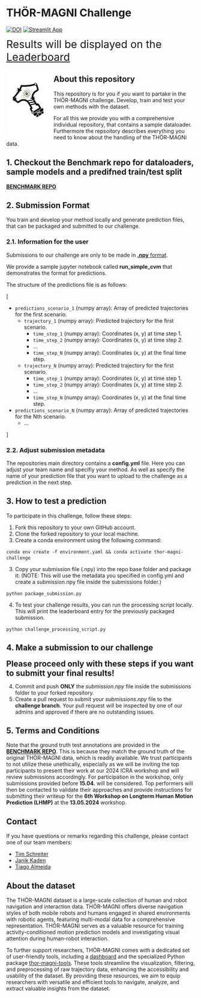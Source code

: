 # THÖR-MAGNI Challenge 
[![DOI](https://zenodo.org/badge/DOI/10.5281/zenodo.10407222.svg)](https://zenodo.org/doi/10.5281/zenodo.10407222)
[![Streamlit App](https://static.streamlit.io/badges/streamlit_badge_black_white.svg)](https://magni-dash.streamlit.app)

<span style="font-size:2em;">Results will be displayed on the [Leaderboard](https://schrtim.github.io/lhmp-thor-magni-challenge/leaderboard/leaderboard.html)</span>

<img src="assets/Logo.svg" align="left" width=25% height=25%>

## About this repository

This repository is for you if you want to partake in the THÖR-MAGNI challenge.
Develop, train and test your own methods with the dataset.

For all this we provide you with a comprehensive individual repository, that
contains a sample dataloader. Furthermore the repsoitory describes everything you need to know about the handling of the THÖR-MAGNi data.

## 1. Checkout the Benchmark repo for dataloaders, sample models and a predifned train/test split

[**BENCHMARK REPO**](https://github.com/tmralmeida/lhmp-thor-magni-challenge-extras)

## 2. Submission Format

You train and develop your method locally and generate prediction files, that can be packaged and submitted to our challenge.

### 2.1. Information for the user

Submissions to our challenge are only to be made in [**.npy** format](https://numpy.org/devdocs/reference/generated/numpy.lib.format.html).

We provide a sample jupyter notebook called **run_simple_cvm** that demonstrates the format for predictions.

The structure of the predictions file is as follows:

[
- `predictions_scenario_1` (numpy array): Array of predicted trajectories for the first scenario.
  - `trajectory_1` (numpy array): Predicted trajectory for the first scenario.
    - `time_step_1` (numpy array): Coordinates (x, y) at time step 1.
    - `time_step_2` (numpy array): Coordinates (x, y) at time step 2.
    - ...
    - `time_step_N` (numpy array): Coordinates (x, y) at the final time step.
  - `trajectory_N` (numpy array): Predicted trajectory for the first scenario.
    - `time_step_1` (numpy array): Coordinates (x, y) at time step 1.
    - `time_step_2` (numpy array): Coordinates (x, y) at time step 2.
    - ...
    - `time_step_N` (numpy array): Coordinates (x, y) at the final time step.
- `predictions_scenario_N` (numpy array): Array of predicted trajectories for the Nth scenario.
  - ...

]

### 2.2. Adjust submission metadata

The repositories main directory contains a **config.yml** file.
Here you can adjust your team name and specifiy your method.
As well as specify the name of your prediction file that you want to upload to the challenge as a prediction in the next step.

## 3. How to test a prediction

To participate in this challenge, follow these steps:

1. Fork this repository to your own GitHub account.
2. Clone the forked repository to your local machine.
3. Create a conda environment using the following command:
```
conda env create -f environment.yaml && conda activate thor-magni-challenge
```

3. Copy your submission file (.npy) into the repo base folder and package it:
(NOTE: This will use the metadata you specified in config.yml and create a submission.npy file inside the submissions folder.)

```
python package_submission.py
```

4. To test your challenge results, you can run the processing script locally. This will print the leaderboard entry for the previously packaged submission.
```
python challenge_processing_script.py
```
## 4. Make a submission to our challenge 

<span style="font-size:1.5em;">**Please proceed only with these steps if you want to submitt your final results!**</span>


4. Commit and push **ONLY** the *submission.npy* file inside the submissions folder to your forked repository.
5. Create a pull request to submit your *submissions.npy* file to the **challenge branch**. Your pull request will be inspected by one of our admins and approved if there are no outstanding issues.

## 5. Terms and Conditions

Note that the ground truth test annotations are provided in the [**BENCHMARK REPO**](https://github.com/tmralmeida/lhmp-thor-magni-challenge-extras). This is because they match the ground truth of the original THÖR-MAGNI data, which is readily available. We trust participants to not utilize these unethically, especially as we will be inviting the top participants to present their work at our 2024 ICRA workshop and will review submissions accordingly. For participation in the workshop, only submissions provided before **15.04.** will be considered. Top performers will then be contacted to validate their approaches and provide instructions for submitting their writeup for the **6th Workshop on Longterm Human Motion Prediction (LHMP)** at the **13.05.2024** workshop.

## Contact

If you have questions or remarks regarding this challenge, please contact one of our team members:
- [Tim Schreiter](http://github.com/schrtim)
- [Janik Kaden](http://github.com/janikkaden)
- [Tiago Almeida](http://github.com/tmralmeida)

## About the dataset

The THÖR-MAGNI dataset is a large-scale collection of human and robot navigation and interaction data. THÖR-MAGNI offers diverse navigation styles of both mobile robots and humans engaged in shared environments with robotic agents, featuring multi-modal data for a comprehensive representation. THÖR-MAGNI serves as a valuable resource for training activity-conditioned motion prediction models and investigating visual attention during human-robot interaction.

To further support researchers, THÖR-MAGNI comes with a dedicated set of user-friendly tools, including a [dashboard](https://magni-dash.streamlit.app) and the specialized Python package [thor-magni-tools](https://github.com/tmralmeida/thor-magni-tools). These tools streamline the visualization, filtering, and preprocessing of raw trajectory data, enhancing the accessibility and usability of the dataset. By providing these resources, we aim to equip researchers with versatile and efficient tools to navigate, analyze, and extract valuable insights from the dataset.
